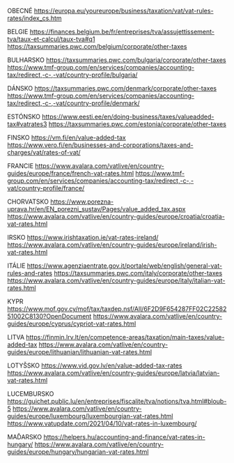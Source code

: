 OBECNÉ
https://europa.eu/youreurope/business/taxation/vat/vat-rules-rates/index_cs.htm

BELGIE
https://finances.belgium.be/fr/entreprises/tva/assujettissement-tva/taux-et-calcul/taux-tva#q1
https://taxsummaries.pwc.com/belgium/corporate/other-taxes

BULHARSKO
https://taxsummaries.pwc.com/bulgaria/corporate/other-taxes
https://www.tmf-group.com/en/services/companies/accounting-tax/redirect,-c-,-vat/country-profile/bulgaria/

DÁNSKO
https://taxsummaries.pwc.com/denmark/corporate/other-taxes
https://www.tmf-group.com/en/services/companies/accounting-tax/redirect,-c-,-vat/country-profile/denmark/

ESTÓNSKO
https://www.eesti.ee/en/doing-business/taxes/valueadded-tax#vatrates3
https://taxsummaries.pwc.com/estonia/corporate/other-taxes

FINSKO
https://vm.fi/en/value-added-tax
https://www.vero.fi/en/businesses-and-corporations/taxes-and-charges/vat/rates-of-vat/

FRANCIE
https://www.avalara.com/vatlive/en/country-guides/europe/france/french-vat-rates.html
https://www.tmf-group.com/en/services/companies/accounting-tax/redirect,-c-,-vat/country-profile/france/

CHORVATSKO
https://www.porezna-uprava.hr/en/EN_porezni_sustav/Pages/value_added_tax.aspx
https://www.avalara.com/vatlive/en/country-guides/europe/croatia/croatia-vat-rates.html

IRSKO
https://www.irishtaxation.ie/vat-rates-ireland/
https://www.avalara.com/vatlive/en/country-guides/europe/ireland/irish-vat-rates.html

ITÁLIE
https://www.agenziaentrate.gov.it/portale/web/english/general-vat-rules-and-rates
https://taxsummaries.pwc.com/italy/corporate/other-taxes
https://www.avalara.com/vatlive/en/country-guides/europe/italy/italian-vat-rates.html

KYPR
https://www.mof.gov.cy/mof/tax/taxdep.nsf/All/6F2D9F654287FF02C2258251002C8130?OpenDocument
https://www.avalara.com/vatlive/en/country-guides/europe/cyprus/cypriot-vat-rates.html

LITVA
https://finmin.lrv.lt/en/competence-areas/taxation/main-taxes/value-added-tax
https://www.avalara.com/vatlive/en/country-guides/europe/lithuanian/lithuanian-vat-rates.html

LOTYŠSKO
https://www.vid.gov.lv/en/value-added-tax-rates
https://www.avalara.com/vatlive/en/country-guides/europe/latvia/latvian-vat-rates.html

LUCEMBURSKO
https://guichet.public.lu/en/entreprises/fiscalite/tva/notions/tva.html#bloub-5
https://www.avalara.com/vatlive/en/country-guides/europe/luxembourg/luxembourgian-vat-rates.html
https://www.vatupdate.com/2021/04/10/vat-rates-in-luxembourg/

MAĎARSKO
https://helpers.hu/accounting-and-finance/vat-rates-in-hungary/
https://www.avalara.com/vatlive/en/country-guides/europe/hungary/hungarian-vat-rates.html

